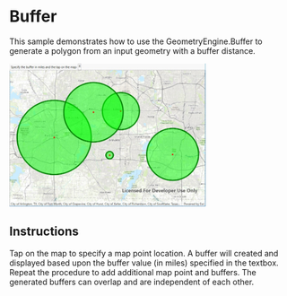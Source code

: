 # Buffer

This sample demonstrates how to use the GeometryEngine.Buffer to generate a polygon from an input geometry with a buffer distance.

<img src="Buffer.jpg" width="350"/>

## Instructions

Tap on the map to specify a map point location. A buffer will created and displayed based upon the buffer value (in miles) specified in the textbox. Repeat the procedure to add additional map point and buffers. The generated buffers can overlap and are independent of each other.